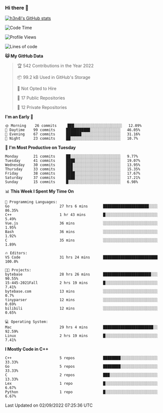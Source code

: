 ### Hi there 👋

[![h3n4l's GitHub stats](https://github-readme-stats.vercel.app/api?username=h3n4l&count_private=true&show_icons=true&theme=radical)](https://github.com/h3n4l/github-readme-stats)

<!--START_SECTION:waka-->
![Code Time](http://img.shields.io/badge/Code%20Time-646%20hrs%2043%20mins-blue)

![Profile Views](http://img.shields.io/badge/Profile%20Views-1-blue)

![Lines of code](https://img.shields.io/badge/From%20Hello%20World%20I%27ve%20Written-43%20Thousand%20lines%20of%20code-blue)

**🐱 My GitHub Data** 

> 🏆 542 Contributions in the Year 2022
 > 
> 📦 99.2 kB Used in GitHub's Storage 
 > 
> 🚫 Not Opted to Hire
 > 
> 📜 17 Public Repositories 
 > 
> 🔑 12 Private Repositories  
 > 
**I'm an Early 🐤** 

```text
🌞 Morning    26 commits     ███░░░░░░░░░░░░░░░░░░░░░░   12.09% 
🌆 Daytime    99 commits     ███████████░░░░░░░░░░░░░░   46.05% 
🌃 Evening    67 commits     ███████░░░░░░░░░░░░░░░░░░   31.16% 
🌙 Night      23 commits     ██░░░░░░░░░░░░░░░░░░░░░░░   10.7%

```
📅 **I'm Most Productive on Tuesday** 

```text
Monday       21 commits     ██░░░░░░░░░░░░░░░░░░░░░░░   9.77% 
Tuesday      41 commits     ████░░░░░░░░░░░░░░░░░░░░░   19.07% 
Wednesday    30 commits     ███░░░░░░░░░░░░░░░░░░░░░░   13.95% 
Thursday     33 commits     ███░░░░░░░░░░░░░░░░░░░░░░   15.35% 
Friday       38 commits     ████░░░░░░░░░░░░░░░░░░░░░   17.67% 
Saturday     37 commits     ████░░░░░░░░░░░░░░░░░░░░░   17.21% 
Sunday       15 commits     █░░░░░░░░░░░░░░░░░░░░░░░░   6.98%

```


📊 **This Week I Spent My Time On** 

```text
💬 Programming Languages: 
Go                       27 hrs 6 mins       █████████████████████░░░░   86.35% 
C++                      1 hr 43 mins        █░░░░░░░░░░░░░░░░░░░░░░░░   5.49% 
Vue.js                   36 mins             ░░░░░░░░░░░░░░░░░░░░░░░░░   1.95% 
Bash                     36 mins             ░░░░░░░░░░░░░░░░░░░░░░░░░   1.92% 
C                        35 mins             ░░░░░░░░░░░░░░░░░░░░░░░░░   1.89%

🔥 Editors: 
VS Code                  31 hrs 24 mins      █████████████████████████   100.0%

🐱‍💻 Projects: 
bytebase                 28 hrs 26 mins      ██████████████████████░░░   90.55% 
15-445-2021Fall          2 hrs 19 mins       █░░░░░░░░░░░░░░░░░░░░░░░░   7.41% 
bytebase.com             13 mins             ░░░░░░░░░░░░░░░░░░░░░░░░░   0.7% 
tinyparser               12 mins             ░░░░░░░░░░░░░░░░░░░░░░░░░   0.69% 
bilibili                 12 mins             ░░░░░░░░░░░░░░░░░░░░░░░░░   0.65%

💻 Operating System: 
Mac                      29 hrs 4 mins       ███████████████████████░░   92.59% 
Linux                    2 hrs 19 mins       █░░░░░░░░░░░░░░░░░░░░░░░░   7.41%

```

**I Mostly Code in C++** 

```text
C++                      5 repos             ████████░░░░░░░░░░░░░░░░░   33.33% 
Go                       5 repos             ████████░░░░░░░░░░░░░░░░░   33.33% 
C                        2 repos             ███░░░░░░░░░░░░░░░░░░░░░░   13.33% 
Lex                      1 repo              █░░░░░░░░░░░░░░░░░░░░░░░░   6.67% 
Python                   1 repo              █░░░░░░░░░░░░░░░░░░░░░░░░   6.67%

```



 Last Updated on 02/09/2022 07:25:36 UTC
<!--END_SECTION:waka-->

